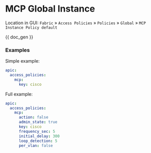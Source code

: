 # MCP Global Instance

Location in GUI:
`Fabric` » `Access Policies` » `Policies` » `Global` » `MCP Instance Policy default`


{{ doc_gen }}

### Examples

Simple example:

```yaml
apic:
  access_policies:
    mcp:
      key: cisco
```

Full example:

```yaml
apic:
  access_policies:
    mcp:
      action: false
      admin_state: true
      key: cisco
      frequency_sec: 5
      initial_delay: 300
      loop_detection: 5
      per_vlan: false
```
